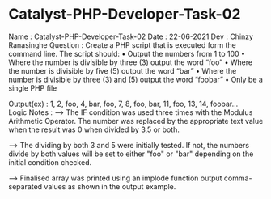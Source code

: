 # Catalyst-PHP-Developer-Task-02
Name : Catalyst-PHP-Developer-Task-02
Date : 22-06-2021
Dev : Chinzy Ranasinghe
Question : Create a PHP script that is executed form the command line. The script should:
• Output the numbers from 1 to 100
• Where the number is divisible by three (3) output the word “foo”
• Where the number is divisible by five (5) output the word “bar”
• Where the number is divisible by three (3) and (5) output the word “foobar”
• Only be a single PHP file

Output(ex) : 1, 2, foo, 4, bar, foo, 7, 8, foo, bar, 11, foo, 13, 14, foobar...  
Logic Notes : 
--> The IF condition was used three times with the Modulus Arithmetic Operator.  The number was replaced by the appropriate text value when the result was 0 when divided by 3,5 or both.

--> The dividing by both 3 and 5 were initially tested. If not, the numbers divide by both values will be set to either "foo" or "bar" depending on the initial condition checked.

--> Finalised array was printed using an implode function output comma-separated values as shown in the output example.
